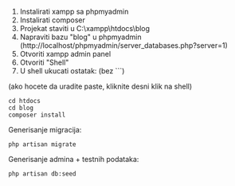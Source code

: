 1. Instalirati xampp sa phpmyadmin
2. Instalirati composer
3. Projekat staviti u C:\xampp\htdocs\blog
4. Napraviti bazu "blog" u phpmyadmin (http://localhost/phpmyadmin/server_databases.php?server=1)
5. Otvoriti xampp admin panel
6. Otvoriti "Shell"
7. U shell ukucati ostatak: (bez ```)

(ako hocete da uradite paste, kliknite desni klik na shell)
```
cd htdocs
cd blog
composer install
```
Generisanje migracija:
```
php artisan migrate
```
Generisanje admina + testnih podataka:
```
php artisan db:seed
```

